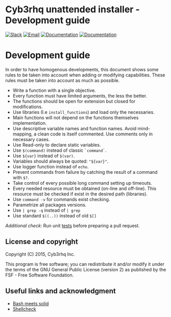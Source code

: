Cyb3rhq unattended installer - Development guide
========================================

[![Slack](https://img.shields.io/badge/slack-join-blue.svg)](https://wazuh.com/community/join-us-on-slack/)
[![Email](https://img.shields.io/badge/email-join-blue.svg)](https://groups.google.com/forum/#!forum/cyb3rhq)
[![Documentation](https://img.shields.io/badge/docs-view-green.svg)](https://cyb3rhq.github.io/documentation)
[![Documentation](https://img.shields.io/badge/web-view-green.svg)](https://wazuh.com)

# Development guide

In order to have homogenous developments, this document shows some rules to be taken into account when adding or modifying capabilities. These rules must be taken into account as much as possible.

- Write a function with a single objective.
- Every function must have limited arguments, the less the better.
- The functions should be open for extension but closed for modifications.
- Use libraries (I.e `install_functions`) and load only the necessaries.
- Main functions will not depend on the functions themselves implementation.
- Use descriptive variable names and function names. Avoid mind-mapping, a clean code is itself commented. Use comments only in necessary cases.
- Use Read-only to declare static variables.
- Use `$(command)` instead of classic `` `command` ``.
- Use `${var}` instead of `$(var)`.
- Variables should always be quoted: `"${var}"`.
- Use logger function instead of `echo`.
- Prevent commands from failure by catching the result of a command with `$?`.
- Take control of every possible long command setting up timeouts.
- Every needed resource must be obtained (on-line and off-line). This resource must be checked if exist in the desired path (libraries).
- Use `command -v` for commands exist checking.
- Parametrize all packages versions.
- Use `| grep -q` instead of `| grep`
- Use standard `$((..))` instead of old `$[]`

*Additional check*: Run unit [tests](/tests/unattended/unit/README) before preparing a pull request.

## License and copyright

Copyright (C) 2015, Cyb3rhq Inc.

This program is free software; you can redistribute it
and/or modify it under the terms of the GNU General Public
License (version 2) as published by the FSF - Free Software
Foundation.

## Useful links and acknowledgment

- [Bash meets solid](https://codewizardly.com/bash-meets-solid/)
- [Shellcheck](https://github.com/koalaman/shellcheck#gallery-of-bad-code)
